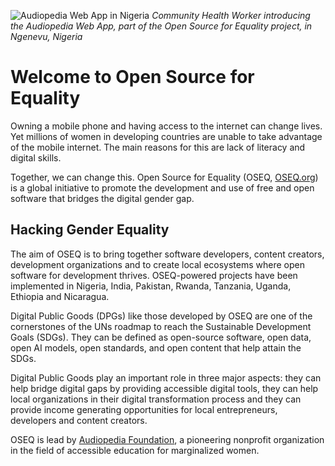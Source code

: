 ![Audiopedia Web App in Nigeria](https://audiopedia.io/Nigeria2.jpg)
_Community Health Worker introducing the Audiopedia Web App, part of the Open Source for Equality project, in  Ngenevu, Nigeria_

# Welcome to Open Source for Equality

Owning a mobile phone and having access to the internet can change lives. Yet millions of women in developing countries are unable to take advantage of the mobile internet. The main reasons for this are lack of literacy and digital skills.

Together, we can change this. Open Source for Equality (OSEQ, [OSEQ.org](www.oseq.org)) is a global initiative to promote the development and use of free and open software that bridges the digital gender gap.

## Hacking Gender Equality

The aim of OSEQ is to bring together software developers, content creators, development organizations and to create local ecosystems where open software for development thrives. OSEQ-powered projects have been implemented in Nigeria, India, Pakistan, Rwanda, Tanzania, Uganda, Ethiopia and Nicaragua.

Digital Public Goods (DPGs) like those developed by OSEQ are one of the cornerstones of the UNs roadmap to reach the Sustainable Development Goals (SDGs). They can be defined as open-source software, open data, open AI models, open standards, and open content that help attain the SDGs.

Digital Public Goods play an important role in three major aspects: they can help bridge digital gaps by providing accessible digital tools, they can help local organizations in their digital transformation process and they can provide income generating opportunities for local entrepreneurs, developers and content creators.

OSEQ is lead by [Audiopedia Foundation](https://www.audiopedia.foundation), a pioneering nonprofit organization in the field of accessible education for marginalized women. 
